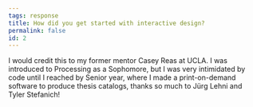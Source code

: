 ```yaml
---
tags: response
title: How did you get started with interactive design?
permalink: false
id: 2
---
```


I would credit this to my former mentor Casey Reas at UCLA. I was introduced to Processing as a Sophomore, but I was very intimidated by code until I reached by Senior year, where I made a print-on-demand software to produce thesis catalogs, thanks so much to Jürg Lehni and Tyler Stefanich!
